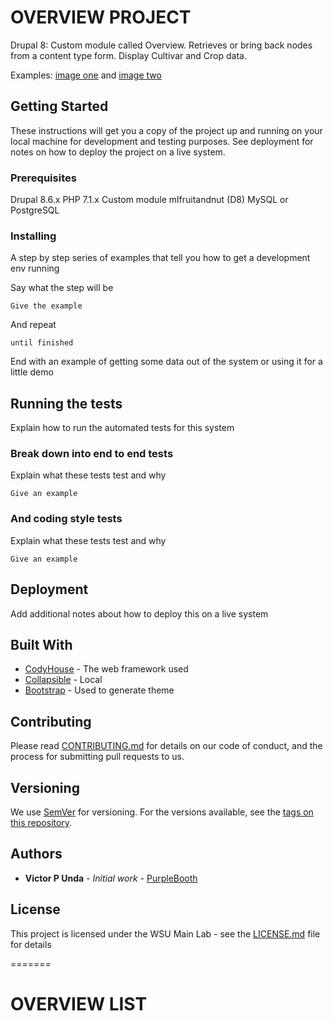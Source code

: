 # OVERVIEW PROJECT

Drupal 8: Custom module called Overview. Retrieves or bring back nodes from a content type form. 
Display Cultivar and Crop data. 

Examples: [image one](/ScreenShot.png) and [image two](/ScreenShot2.png)

## Getting Started

These instructions will get you a copy of the project up and running on your local machine for development and testing purposes. See deployment for notes on how to deploy the project on a live system.

### Prerequisites

Drupal 8.6.x
PHP 7.1.x
Custom module mlfruitandnut (D8)
MySQL or  PostgreSQL

### Installing

A step by step series of examples that tell you how to get a development env running

Say what the step will be

```
Give the example
```

And repeat

```
until finished
```

End with an example of getting some data out of the system or using it for a little demo

## Running the tests

Explain how to run the automated tests for this system

### Break down into end to end tests

Explain what these tests test and why

```
Give an example
```

### And coding style tests

Explain what these tests test and why

```
Give an example
```

## Deployment

Add additional notes about how to deploy this on a live system

## Built With

* [CodyHouse](https://codyhouse.co/) - The web framework used
* [Collapsible](/assets/css) - Local
* [Bootstrap](https://getbootstrap.com/docs/3.4/) - Used to generate theme

## Contributing

Please read [CONTRIBUTING.md](https://github.com/Viktoru/) for details on our code of conduct, and the process for submitting pull requests to us.

## Versioning

We use [SemVer](http://semver.org/) for versioning. For the versions available, see the [tags on this repository](https://github.com/your/project/tags). 

## Authors

* **Victor P Unda** - *Initial work* - [PurpleBooth](https://github.com/Viktoru/)

## License

This project is licensed under the WSU Main Lab - see the [LICENSE.md](LICENSE.md) file for details


=======
# OVERVIEW LIST



